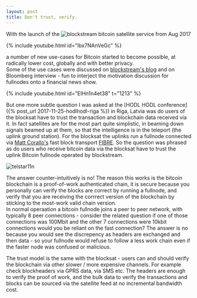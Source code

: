 ```yaml
---
layout: post
title: Don't trust, verify.
---
```





With the launch of the ![blockstream bitcoin satellite]({{https://blockstream.com/satellite/}}) service from Aug 2017  

{% include youtube.html id="lbx7NAnVeGc" %}

a number of new use-cases for Bitcoin started to become possible, at radically lower cost, globally and with better privacy.  
Some of the use cases were discussed on [blockstream's blog]({{https://blockstream.com/2017/08/15/announcing-blockstream-satellite.html}})
and on Bloomberg interview - fun to interject the motivation discussion for fullnodes onto a financial news show.

{% include youtube.html id="EIHn1n4et38" t="1213" %}

But one more subtle question I was asked at the [HODL HODL conference]({% post_url 2017-11-25-hodlhodl-riga %}) 
in Riga, Latvia was do users of the blocksat have to trust the transaction and blockchain data received via it.  In fact satellites are for the most part quite simplistic, in beaming down signals beamed up at them, so that the intelligence 
is in the teleport (the uplink ground station).
For the blocksat the uplinks run a fullnode connected via [Matt Corallo's]({{https://twitter.com/thebluematt}}) fast block 
transport [FIBRE]({{https://bitcoinfibre.org}}).  So the question was phrased as do users who receive bitcoin data via the blocksat have to trust the uplink Bitcoin fullnode operated by blockstream.

![telstar11n]({{"/files/telstar11n.jpg"}})

The answer counter-intuitively is no!  The reason this works is the bitcoin blockchain is a proof-of-work authenticated chain,
it is secure because you personally can verify the blocks are correct by running a fullnode, and verify that you are receiving the corrrect version of the blockchain by sticking to the most-work valid chain version.  
In normal operaation a bitcoin fullnode joins a peer to peer network, with typically 8 peer connections - consider the
related question if one of those connections was 100Mbit and the other 7 connections were 10kbit connections would you be 
reliant on the fast connection?  The answer is no because you would see the discrepency as headers are exchanged and 
then data - so your fullnode would refuse to follow a less work chain even if the faster node was confused or malicious.

The trust model is the same with the blocksat - users can and should verify the blockchain via other slower / more expensive channels.  For example check blockheaders via GPRS data, via SMS etc.  The headers are enough to verify the proof of work, 
and the bulk data to verify the transactions and blocks can be sourced via the satellite feed at no incremental bandwidth cost.
